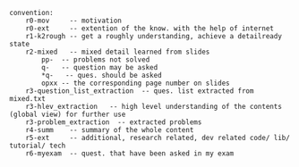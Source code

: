     convention:
        r0-mov     -- motivation 
        r0-ext     -- extention of the know. with the help of internet 
        r1-k2rough -- get a roughly understanding, achieve a detailready state
        r2-mixed   -- mixed detail learned from slides 
            pp-  -- problems not solved 
            q-   -- question may be asked 
            *q-   -- ques. should be asked 
            opxx -- the corresponding page number on slides
        r3-question_list_extraction  -- ques. list extracted from mixed.txt
        r3-hlev_extraction   -- high level understanding of the contents (global view) for further use
        r3-problem_extraction  -- extracted problems 
        r4-summ    -- summary of the whole content 
        r5-ext     -- additional, research related, dev related code/ lib/ tutorial/ tech 
        r6-myexam  -- quest. that have been asked in my exam  
